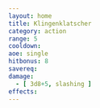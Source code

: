 ```yaml
---
layout: home
title: Klingenklatscher
category: action
range: 5
cooldown:
aoe: single
hitbonus: 8
savereq:
damage:
  - [ 3d8+5, slashing ]
effects:
---
```

